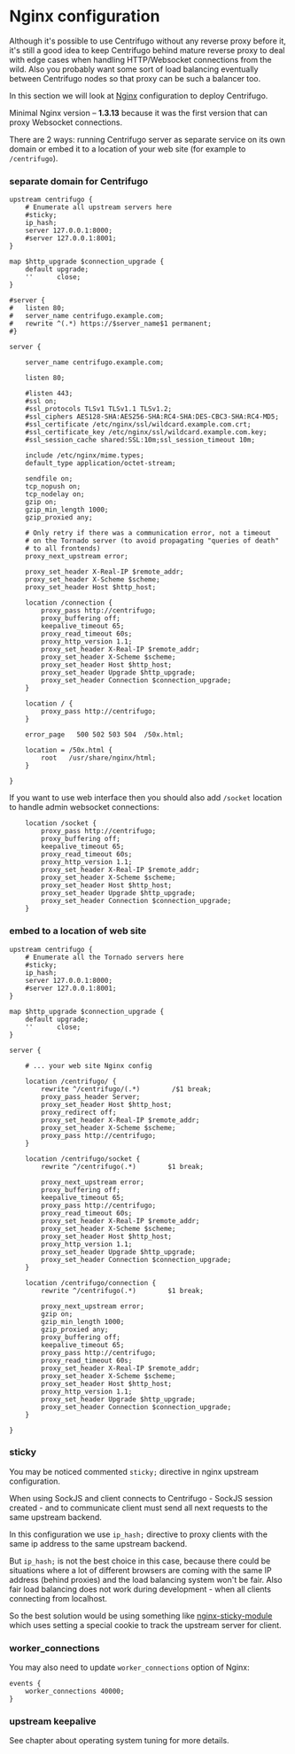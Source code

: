 # Nginx configuration

Although it's possible to  use Centrifugo without any reverse proxy before it,
it's still a good idea to keep Centrifugo behind mature reverse proxy to deal with
edge cases when handling HTTP/Websocket connections from the wild. Also you probably
want some sort of load balancing eventually between Centrifugo nodes so that proxy
can be such a balancer too.

In this section we will look at [Nginx](http://nginx.org/) configuration to deploy Centrifugo.

Minimal Nginx version – **1.3.13** because it was the first version that can proxy
Websocket connections.

There are 2 ways: running Centrifugo server as separate service on its own
domain or embed it to a location of your web site (for example to `/centrifugo`).

### separate domain for Centrifugo

```
upstream centrifugo {
    # Enumerate all upstream servers here
    #sticky;
    ip_hash;
    server 127.0.0.1:8000;
    #server 127.0.0.1:8001;
}

map $http_upgrade $connection_upgrade {
    default upgrade;
    ''      close;
}

#server {
#	listen 80;
#	server_name centrifugo.example.com;
#	rewrite ^(.*) https://$server_name$1 permanent;
#}

server {

    server_name centrifugo.example.com;

    listen 80;

    #listen 443;
    #ssl on;
    #ssl_protocols TLSv1 TLSv1.1 TLSv1.2;
    #ssl_ciphers AES128-SHA:AES256-SHA:RC4-SHA:DES-CBC3-SHA:RC4-MD5;
    #ssl_certificate /etc/nginx/ssl/wildcard.example.com.crt;
    #ssl_certificate_key /etc/nginx/ssl/wildcard.example.com.key;
    #ssl_session_cache shared:SSL:10m;ssl_session_timeout 10m;

    include /etc/nginx/mime.types;
    default_type application/octet-stream;

    sendfile on;
    tcp_nopush on;
    tcp_nodelay on;
    gzip on;
    gzip_min_length 1000;
    gzip_proxied any;

    # Only retry if there was a communication error, not a timeout
    # on the Tornado server (to avoid propagating "queries of death"
    # to all frontends)
    proxy_next_upstream error;

    proxy_set_header X-Real-IP $remote_addr;
    proxy_set_header X-Scheme $scheme;
    proxy_set_header Host $http_host;

    location /connection {
        proxy_pass http://centrifugo;
        proxy_buffering off;
        keepalive_timeout 65;
        proxy_read_timeout 60s;
        proxy_http_version 1.1;
        proxy_set_header X-Real-IP $remote_addr;
        proxy_set_header X-Scheme $scheme;
        proxy_set_header Host $http_host;
        proxy_set_header Upgrade $http_upgrade;
        proxy_set_header Connection $connection_upgrade;
    }
    
    location / {
        proxy_pass http://centrifugo;
    }

    error_page   500 502 503 504  /50x.html;

    location = /50x.html {
        root   /usr/share/nginx/html;
    }

}
```

If you want to use web interface then you should also add `/socket` location
to handle admin websocket connections:

```
    location /socket {
        proxy_pass http://centrifugo;
        proxy_buffering off;
        keepalive_timeout 65;
        proxy_read_timeout 60s;
        proxy_http_version 1.1;
        proxy_set_header X-Real-IP $remote_addr;
        proxy_set_header X-Scheme $scheme;
        proxy_set_header Host $http_host;
        proxy_set_header Upgrade $http_upgrade;
        proxy_set_header Connection $connection_upgrade;
    }
```

### embed to a location of web site

```
upstream centrifugo {
    # Enumerate all the Tornado servers here
    #sticky;
    ip_hash;
    server 127.0.0.1:8000;
    #server 127.0.0.1:8001;
}

map $http_upgrade $connection_upgrade {
    default upgrade;
    ''      close;
}

server {

    # ... your web site Nginx config

    location /centrifugo/ {
        rewrite ^/centrifugo/(.*)        /$1 break;
        proxy_pass_header Server;
        proxy_set_header Host $http_host;
        proxy_redirect off;
        proxy_set_header X-Real-IP $remote_addr;
        proxy_set_header X-Scheme $scheme;
        proxy_pass http://centrifugo;
    }

    location /centrifugo/socket {
        rewrite ^/centrifugo(.*)        $1 break;

        proxy_next_upstream error;
        proxy_buffering off;
        keepalive_timeout 65;
        proxy_pass http://centrifugo;
        proxy_read_timeout 60s;
        proxy_set_header X-Real-IP $remote_addr;
        proxy_set_header X-Scheme $scheme;
        proxy_set_header Host $http_host;
        proxy_http_version 1.1;
        proxy_set_header Upgrade $http_upgrade;
        proxy_set_header Connection $connection_upgrade;
    }

    location /centrifugo/connection {
        rewrite ^/centrifugo(.*)        $1 break;

        proxy_next_upstream error;
        gzip on;
        gzip_min_length 1000;
        gzip_proxied any;
        proxy_buffering off;
        keepalive_timeout 65;
        proxy_pass http://centrifugo;
        proxy_read_timeout 60s;
        proxy_set_header X-Real-IP $remote_addr;
        proxy_set_header X-Scheme $scheme;
        proxy_set_header Host $http_host;
        proxy_http_version 1.1;
        proxy_set_header Upgrade $http_upgrade;
        proxy_set_header Connection $connection_upgrade;
    }

}
```

### sticky

You may be noticed commented `sticky;` directive in nginx upstream configuration.

When using SockJS and client connects to Centrifugo - SockJS session created - and
to communicate client must send all next requests to the same upstream backend.

In this configuration we use `ip_hash;` directive to proxy clients with the same ip
address to the same upstream backend.

But `ip_hash;` is not the best choice in this case, because there could be situations
where a lot of different browsers are coming with the same IP address (behind proxies)
and the load balancing system won't be fair. Also fair load balancing does not work
during development - when all clients connecting from localhost.

So the best solution would be using something like [nginx-sticky-module](https://bitbucket.org/nginx-goodies/nginx-sticky-module-ng/overview)
which uses setting a special cookie to track the upstream server for client.

### worker_connections

You may also need to update `worker_connections` option of Nginx:

```
events {
    worker_connections 40000;
}
```

### upstream keepalive

See chapter about operating system tuning for more details.
